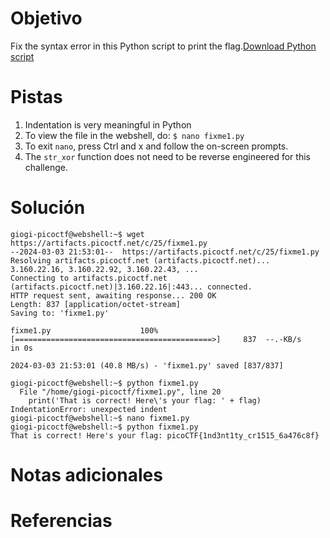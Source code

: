 # Objetivo
Fix the syntax error in this Python script to print the flag.[Download Python script](https://artifacts.picoctf.net/c/25/fixme1.py)
# Pistas
1. Indentation is very meaningful in Python
2. To view the file in the webshell, do: `$ nano fixme1.py`
3. To exit `nano`, press Ctrl and x and follow the on-screen prompts.
4. The `str_xor` function does not need to be reverse engineered for this challenge.
# Solución
```
giogi-picoctf@webshell:~$ wget https://artifacts.picoctf.net/c/25/fixme1.py
--2024-03-03 21:53:01--  https://artifacts.picoctf.net/c/25/fixme1.py
Resolving artifacts.picoctf.net (artifacts.picoctf.net)... 3.160.22.16, 3.160.22.92, 3.160.22.43, ...
Connecting to artifacts.picoctf.net (artifacts.picoctf.net)|3.160.22.16|:443... connected.
HTTP request sent, awaiting response... 200 OK
Length: 837 [application/octet-stream]
Saving to: 'fixme1.py'

fixme1.py                    100%[============================================>]     837  --.-KB/s    in 0s      

2024-03-03 21:53:01 (40.8 MB/s) - 'fixme1.py' saved [837/837]

giogi-picoctf@webshell:~$ python fixme1.py
  File "/home/giogi-picoctf/fixme1.py", line 20
    print('That is correct! Here\'s your flag: ' + flag)
IndentationError: unexpected indent
giogi-picoctf@webshell:~$ nano fixme1.py
giogi-picoctf@webshell:~$ python fixme1.py
That is correct! Here's your flag: picoCTF{1nd3nt1ty_cr1515_6a476c8f}
```
# Notas adicionales
# Referencias